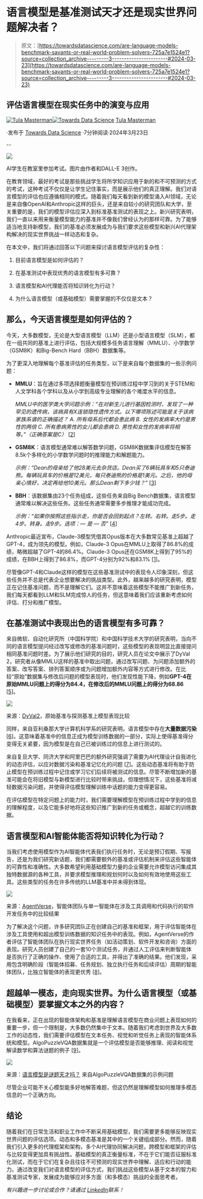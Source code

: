 # 语言模型是基准测试天才还是现实世界问题解决者？

> 原文：[https://towardsdatascience.com/are-language-models-benchmark-savants-or-real-world-problem-solvers-725a7e1524e1?source=collection_archive---------3-----------------------#2024-03-23](https://towardsdatascience.com/are-language-models-benchmark-savants-or-real-world-problem-solvers-725a7e1524e1?source=collection_archive---------3-----------------------#2024-03-23)

## 评估语言模型在现实任务中的演变与应用

[](https://medium.com/@tula.masterman?source=post_page---byline--725a7e1524e1--------------------------------)[![Tula Masterman](../Images/c36b3740befd5dfdb8719dc6596f1a99.png)](https://medium.com/@tula.masterman?source=post_page---byline--725a7e1524e1--------------------------------)[](https://towardsdatascience.com/?source=post_page---byline--725a7e1524e1--------------------------------)[![Towards Data Science](../Images/a6ff2676ffcc0c7aad8aaf1d79379785.png)](https://towardsdatascience.com/?source=post_page---byline--725a7e1524e1--------------------------------) [Tula Masterman](https://medium.com/@tula.masterman?source=post_page---byline--725a7e1524e1--------------------------------)

·发布于 [Towards Data Science](https://towardsdatascience.com/?source=post_page---byline--725a7e1524e1--------------------------------) ·7分钟阅读·2024年3月23日

--

![](../Images/8483c5c420a71c5927d514fabe9195bc.png)

AI学生在教室里参加考试。图片由作者和DALL-E 3创作。

在教育领域，最好的考试是那些挑战学生将所学知识应用于新的和不可预测的方式的考试，这种考试不仅仅是让学生记住事实，而是展示他们的真正理解。我们对语言模型的评估也应遵循相同的模式。随着我们每天看到新的模型涌入AI领域，无论是来自像OpenAI和Anthropic这样的巨头，还是来自较小的研究团队和大学，至关重要的是，我们的模型评估应深入到标准基准测试的表现之上。新兴研究表明，我们一直以来用来衡量模型能力的基准并不像我们曾经认为的那样可靠。为了能够适当地支持新模型，我们的基准必须发展成为与我们要求这些模型和新兴AI代理架构解决的现实世界挑战一样动态和复杂。

在本文中，我们将通过回答以下问题来探讨语言模型评估的复杂性：

1.  目前语言模型是如何评估的？

1.  在基准测试中表现优秀的语言模型有多可靠？

1.  语言模型和AI代理能否将知识转化为行动？

1.  为什么语言模型（或基础模型）需要掌握的不仅仅是文本？

## 那么，今天语言模型是如何评估的？

今天，大多数模型，无论是大型语言模型（LLM）还是小型语言模型（SLM），都在一组共同的基准上进行评估，包括大规模多任务语言理解（MMLU）、小学数学（GSM8K）和Big-Bench Hard（BBH）数据集等。

为了更深入地理解每个基准评估的任务类型，以下是来自每个数据集的一些示例问题：

+   **MMLU**：旨在通过多项选择题衡量模型在预训练过程中学习到的关于STEM和人文学科各个学科以及从小学到高级专业理解的各个难度水平的信息。

    *MMLU中的医学类大学问题示例：“在对新生儿进行基因检测时，发现了一种罕见的遗传病，该病具有X连锁隐性遗传方式。以下哪项陈述可能是关于该病家族系谱的正确描述？ A. 所有母系后代都会患此病 B. 女性的发病率大约是男性的两倍 C. 所有患病男性的女儿都会患病 D. 男性和女性的发病率将相等。”（正确答案是C）* [[2](https://arxiv.org/pdf/2009.03300.pdf)]

+   **GSM8K**：语言模型通常难以解答数学问题，GSM8K数据集评估模型在解答8.5k个多样化的小学数学问题时的推理能力和解题能力。

    *示例：“Dean的母亲给了他28美元去杂货店。Dean买了6辆玩具车和5只泰迪熊。每辆玩具车的价格是12美元，每只泰迪熊的价格是1美元。之后，他的母亲心情好，决定再给他10美元。那么Dean剩下多少钱？”* [[3](https://arxiv.org/pdf/2110.14168.pdf)]

+   **BBH**：该数据集由23个任务组成，这些任务来自Big Bench数据集，语言模型通常难以解决这些任务。这些任务通常需要多步推理才能成功完成。

    *示例：“如果你按照这些指示走，你是否会回到起点？左转。右转。走5步。走4步。转身。走9步。选项：— 是 — 否”* [[4](https://arxiv.org/pdf/2210.09261.pdf)]

Anthropic最近宣布，Claude-3模型凭借其Opus版本在大多数常见基准上超越了GPT-4，成为领先的模型。例如，Claude-3 Opus在MMLU上取得了86.8%的成绩，略微超越了GPT-4的86.4%。Claude-3 Opus还在GSM8K上得到了95%的成绩，在BBH上得到了86.8%，而GPT-4分别为92%和83.1% [[1](https://www.anthropic.com/news/claude-3-family)]。

尽管像GPT-4和Claude这样的模型在这些基准测试中的表现令人印象深刻，但这些任务并不总是代表企业想要解决的挑战类型。此外，越来越多的研究表明，模型正在记住基准问题，而不是理解它们。这并不意味着这些模型不能推广到新任务，我们每天都看到LLM和SLM完成惊人的任务，但这意味着我们应该重新考虑如何评估、打分和推广模型。

## 在基准测试中表现出色的语言模型有多可靠？

来自微软、自动化研究所（中国科学院）和中国科学技术大学的研究表明，当向不同的语言模型提问经过改写或修改的基准问题时，这些模型的表现明显比直接提问相同基准问题时差。为了展示他们研究的目的，研究人员在论文中展示了DyVal 2，研究者从像MMLU这样的基准中取出问题，通过改写问题、为问题添加额外的答案、改写答案、排列答案顺序或为问题增加额外内容等方式进行修改。在比较“原始”数据集与修改后问题的模型表现时，他们发现性能下降，例如**GPT-4在原始MMLU问题上的得分为84.4，在修改后的MMLU问题上的得分为68.86** [[5](https://arxiv.org/pdf/2402.14865.pdf)]。

![](../Images/41500bee6584b0de079e580d3a307132.png)

来源：[DyVal2](https://arxiv.org/abs/2402.14865)，原始基准与探测基准上模型表现比较

同样，来自亚利桑那大学计算机科学系的研究表明，语言模型中存在**大量数据污染** [[6](https://arxiv.org/pdf/2308.08493.pdf)]。这意味着基准中的信息正成为模型训练数据的一部分，实际上使得基准得分变得无关紧要，因为模型是在自己已被训练过的信息上进行测试的。

来自复旦大学、同济大学和阿里巴巴的额外研究强调了需要为AI代理设计自我进化的动态评估，以应对数据污染和基准记忆化的问题 [[7](https://arxiv.org/pdf/2402.11443.pdf)]。这些动态基准将有助于防止模型在预训练过程中记住或学习它们后续将被测试的信息。尽管不断增加新的基准可能会在将旧模型与新模型进行比较时带来挑战，但理想情况下，这些基准将减轻数据污染问题，并使得评估模型理解训练中话题的能力变得更容易。

在评估模型在特定问题上的能力时，我们需要理解模型在预训练过程中学到的信息的理解程度，以及它能多好地将这些知识推广到新的任务或概念，超越它的训练数据。

## 语言模型和AI智能体能否将知识转化为行动？

当我们考虑使用模型作为AI智能体代表我们执行任务时，无论是预订假期、写报告，还是为我们研究新话题，我们都需要额外的基准或评估机制来评估这些智能体的可靠性和准确性。大多数希望利用基础模型力量的企业需要允许模型访问集成其独特数据源的各种工具，并要求模型推理和规划何时以及如何有效地使用这些工具。这些类型的任务在许多传统的LLM基准中并未得到体现。

![](../Images/6a6714bd97ae18064002f1df083eaeb8.png)

来源：[AgentVerse](https://arxiv.org/pdf/2308.10848.pdf)，智能体团队与单一智能体在涉及工具调用和代码执行的软件开发任务中的比较结果

为了解决这个问题，许多研究团队正在创建自己的基准和框架，用于评估智能体在涉及工具使用和超出模型训练数据的知识任务中的表现。例如，AgentVerse的作者评估了智能体团队在执行现实世界任务（如活动策划、软件开发和咨询）方面的表现。研究人员创建了自己的一套10个测试任务，并通过人工评估来判断智能体是否执行了正确的操作、使用了合适的工具，并得出了准确的结果。他们发现，采用包含明确阶段（智能体招募、任务规划、独立执行任务和后续评估）周期的智能体团队，比独立智能体的表现更优秀 [[8](https://arxiv.org/pdf/2308.10848.pdf)]。

## 超越单一模态，走向现实世界。为什么语言模型（或基础模型）要掌握文本之外的内容？

在我看来，正在出现的智能体架构和基准是理解语言模型在商业问题上表现如何的重要一步，但一个限制是，大多数仍然集中于文本。随着我们考虑到世界及大多数工作的动态性，我们需要评估模型在文本任务、视觉和听觉任务上表现的智能体系统和模型。AlgoPuzzleVQA数据集就是一个评估模型是否能够推理、阅读和视觉解读数学和算法谜题的例子 [[9](https://arxiv.org/pdf/2403.03864.pdf)]。

![](../Images/0a3192fb9ddedba0e539d342e9d20688.png)

来源：[语言模型是谜题天才吗？](https://arxiv.org/pdf/2403.03864.pdf) 来自AlgoPuzzleVQA数据集的示例问题

尽管企业可能不关心模型能多好地解答难题，但这仍然是理解模型如何推理多模态信息的一个正确方向。

## 结论

随着我们在日常生活和职业工作中不断采用基础模型，我们需要更多能够反映现实世界问题的评估选项。动态和多模态基准是其中的一个关键组成部分。然而，随着我们引入更多的代理框架和架构，多个AI代理协同解决问题，跨模型和框架的评估与比较变得更加具有挑战性。基础模型的真正衡量标准，不在于它们能否征服标准化测试，而在于它们在复杂且往往不可预测的现实世界中理解、适应和行动的能力。通过改变我们对语言模型的评估方式，我们挑战这些模型从基于文本的智力和基准测试专家，发展成为能够应对多方面（和多模态）挑战的全面思考者。

*有兴趣进一步讨论或合作？请通过* [*LinkedIn*](https://www.linkedin.com/in/tula-masterman/)*联系！*
